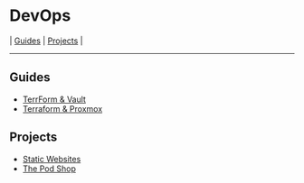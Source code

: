 # DevOps

| [Guides](https://ji-podhead.github.io/docs/DevOps/guides/terraform%26vault)  |  [Projects](https://github.com/ji-podhead/DevOps/)  |

---

## Guides 

 - [TerrForm & Vault](https://ji-podhead.github.io/docs/DevOps/guides/terraform%26vault)
 - [Terraform & Proxmox](https://ji-podhead.github.io/docs/DevOps/guides/terraform%26proxmox)  


## Projects

- [Static Websites](https://github.com/ji-podhead/DevOps/blob/main/readme.md#1-static-website-ci-cd-pipeline)
- [The Pod Shop](https://github.com/ji-podhead/DevOps/blob/main/readme.md#2-the-pod-shop)
